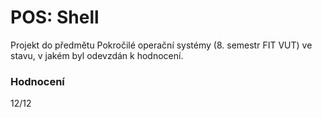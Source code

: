 POS: Shell
==============
Projekt do předmětu	Pokročilé operační systémy  (8. semestr FIT VUT) ve stavu, v jakém byl odevzdán k hodnocení.

### Hodnocení
12/12
